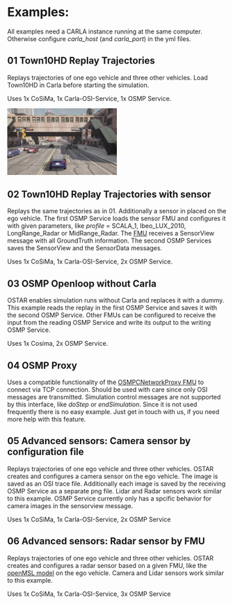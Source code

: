 # Examples:

All examples need a CARLA instance running at the same computer.
Otherwise configure _carla_host_ (and _carla_port_) in the yml files.

## 01 Town10HD Replay Trajectories

Replays trajectories of one ego vehicle and three other vehicles.
Load Town10HD in Carla before starting the simulation.

Uses 1x CoSiMa, 1x Carla-OSI-Service, 1x OSMP Service.

<img src="../docu/img/01.jpg" alt="drawing" width="50%"/>

## 02 Town10HD Replay Trajectories with sensor

Replays the same trajectories as in 01.
Additionally a sensor in placed on the ego vehicle.
The first OSMP Service loads the sensor FMU and configures it with given parameters, like _profile_ = SCALA_1, Ibeo_LUX_2010, LongRange_Radar or MidRange_Radar.
The [FMU](https://github.com/openMSL/sl-1-3-object-based-generic-perception-object-model) receives a SensorView message with all GroundTruth information.
The second OSMP Services saves the SensorView and the SensorData messages.

Uses 1x CoSiMa, 1x Carla-OSI-Service, 2x OSMP Service.

## 03 OSMP Openloop without Carla

OSTAR enables simulation runs without Carla and replaces it with a dummy.
This example reads the replay in the first OSMP Service and saves it with the second OSMP Service.
Other FMUs can be configured to receive the input from the reading OSMP Service and write its output to the writing OSMP Service.

Uses 1x Cosima, 2x OSMP Service.

## 04 OSMP Proxy

Uses a compatible functionality of the [OSMPCNetworkProxy FMU](https://github.com/OpenSimulationInterface/osi-sensor-model-packaging) to connect via TCP connection.
Should be used with care since only OSI messages are transmitted.
Simulation control messages are not supported by this interface, like _doStep_ or _endSimulation_.
Since it is not used frequently there is no easy example.
Just get in touch with us, if you need more help with this feature.

## 05 Advanced sensors: Camera sensor by configuration file

Replays trajectories of one ego vehicle and three other vehicles.
OSTAR creates and configures a camera sensor on the ego vehicle.
The image is saved as an OSI trace file.
Additionally each image is saved by the receiving OSMP Service as a separate png file.
Lidar and Radar sensors work similar to this example.
OSMP Service currently only has a spcific behavior for camera images in the sensorview message.

Uses 1x CoSiMa, 1x Carla-OSI-Service, 2x OSMP Service

## 06 Advanced sensors: Radar sensor by FMU

Replays trajectories of one ego vehicle and three other vehicles.
OSTAR creates and configures a radar sensor based on a given FMU, like the [openMSL model](https://github.com/openMSL/sl-1-1-reflection-based-radar-object-model) on the ego vehicle.
Camera and Lidar sensors work similar to this example.

Uses 1x CoSiMa, 1x Carla-OSI-Service, 3x OSMP Service
